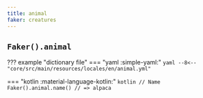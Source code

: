 ```yaml
---
title: animal
faker: creatures
---
```


## `Faker().animal`

??? example "dictionary file"
    === "yaml :simple-yaml:"
        ```yaml
        --8<-- "core/src/main/resources/locales/en/animal.yml"
        ```

=== "kotlin :material-language-kotlin:"
    ```kotlin
    // Name
    Faker().animal.name() // => alpaca
    ```
